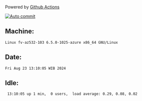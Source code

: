 Powered by [Github Actions](https://github.com/features/actions)

[![Auto commit](https://github.com/hiage/workstation/workflows/Auto%20commit/badge.svg)](https://github.com/hiage/workstation/actions?query=workflow%3A%22Auto+commit%22)

## Machine:
```
Linux fv-az532-103 6.5.0-1025-azure x86_64 GNU/Linux
```
## Date:
```
Fri Aug 23 13:10:05 WIB 2024
```
## Idle:
```
 13:10:05 up 1 min,  0 users,  load average: 0.29, 0.08, 0.02
```
